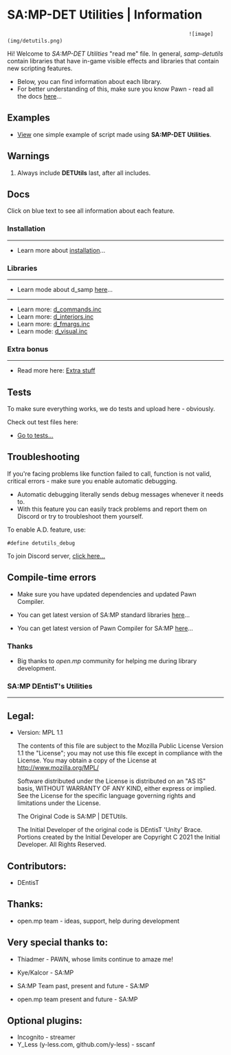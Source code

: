 # SA:MP-DET Utilities | Information
                                                               ![image](img/detutils.png)

Hi! Welcome to *SA:MP-DET Utilities* "read me" file. In general, *samp-detutils* contain libraries that have in-game visible effects and libraries that contain new scripting features. 
- Below, you can find information about each library.
- For better understanding of this, make sure you know Pawn - read all the docs [here](https://team.sa-mp.com/wiki-archive.html)...

## Examples

- [View](d_example.md) one simple example of script made using **SA:MP-DET Utilities**.

## Warnings
1. Always include **DETUtils** last, after all includes.
## Docs
Click on blue text to see all information about each feature.
### Installation
------------------------------------------
- Learn more about [installation](d_installation.md)...
### Libraries
------------------------------------------
- Learn mode about d_samp [here](d_samp.md)...
------------------------------------------
- Learn more: [d_commands.inc](d_commands.md)
- Learn more: [d_interiors.inc](d_interiors.md)
- Learn more: [d_fmargs.inc](d_fmargs.md)
- Learn mode: [d_visual.inc](d_visual.md)
### Extra bonus
------------------------------------------
- Read more here: [Extra stuff](d_extra.md)
## Tests
To make sure everything works, we do tests and upload here - obviously.

Check out test files here:

- [Go to tests...](https://github.com/DentisT-SAMP/samp-detutils/tree/master/tests)

## Troubleshooting

If you're facing problems like function failed to call, function is not valid, critical errors - make sure you enable automatic debugging.
- Automatic debugging literally sends debug messages whenever it needs to.
- With this feature you can easily track problems and report them on Discord or try to troubleshoot them yourself.

To enable A.D. feature, use:

```pawn
#define detutils_debug
```

To join Discord server, [click here...](https://discord.gg/samp)

## Compile-time errors

- Make sure you have updated dependencies and updated Pawn Compiler.

- You can get latest version of SA:MP standard libraries [here](https://github.com/pawn-lang/samp-stdlib)...

- You can get latest version of Pawn Compiler for SA:MP [here](https://github.com/pawn-lang/compiler/releases)...

### Thanks

- Big thanks to *open.mp* community for helping me during library development.

### SA:MP DEntisT's Utilities
------------------------------------------
Legal:
------------------------------------------
- Version: MPL 1.1
    
    The contents of this file are subject to the Mozilla Public License Version 
    1.1 the "License"; you may not use this file except in compliance with 
    the License. You may obtain a copy of the License at 
    http://www.mozilla.org/MPL/
    
    Software distributed under the License is distributed on an "AS IS" basis,
    WITHOUT WARRANTY OF ANY KIND, either express or implied. See the License
    for the specific language governing rights and limitations under the
    License.
    
    The Original Code is SA:MP | DETUtils.
    
    The Initial Developer of the original code is DEntisT 'Unity' Brace.
    Portions created by the Initial Developer are Copyright C 2021
    the Initial Developer. All Rights Reserved.

Contributors:
------------------------------------------
- DEntisT

Thanks:
------------------------------------------
- open.mp team - ideas, support, help during development

Very special thanks to:
------------------------------------------
- Thiadmer - PAWN, whose limits continue to amaze me!

- Kye/Kalcor - SA:MP

- SA:MP Team past, present and future - SA:MP

- open.mp team present and future - SA:MP

Optional plugins:
------------------------------------------
- Incognito - streamer
- Y_Less (y-less.com, github.com/y-less) - sscanf
